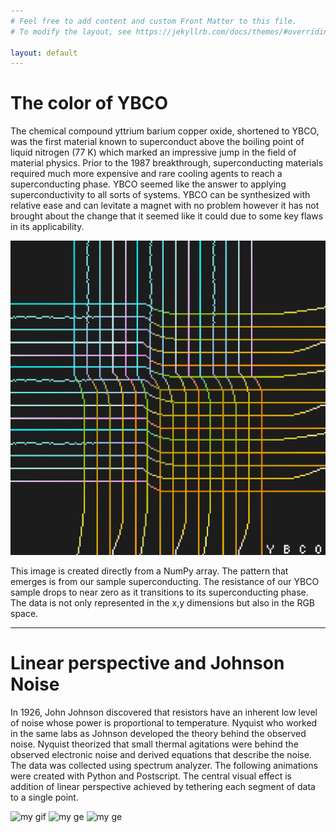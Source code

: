 ```yaml
---
# Feel free to add content and custom Front Matter to this file.
# To modify the layout, see https://jekyllrb.com/docs/themes/#overriding-theme-defaults

layout: default
---
```


# The color of YBCO 
The chemical compound yttrium barium copper oxide, shortened to YBCO, was the first material known to superconduct above the boiling point of liquid nitrogen (77 K) which marked an impressive jump in the field of material physics. Prior to the 1987 breakthrough, superconducting materials required much more expensive and rare cooling agents to reach a superconducting phase. YBCO seemed like the answer to applying superconductivity to all sorts of systems. YBCO can be synthesized with relative ease and can levitate a magnet with no problem however it has not brought about the change that it seemed like it could due to some key flaws in its applicability.

![ybco](/assets/ybco.png)

This image is created directly from a NumPy array. The pattern that emerges is from our sample superconducting. The resistance of our YBCO sample drops to near zero as it transitions to its superconducting phase. The data is not only represented in the x,y dimensions but also in the RGB space.
* * *
# Linear perspective and Johnson Noise
In 1926, John Johnson discovered that resistors have an inherent low level of noise whose power is proportional to temperature. Nyquist who worked in the same labs as Johnson developed the theory behind the observed noise. Nyquist theorized that small thermal agitations were behind the observed electronic noise and derived equations that describe the noise. The data was collected using spectrum analyzer. The following animations were created with Python and Postscript. The central visual effect is addition of linear perspective achieved by tethering each segment of data to a single point. 

![my gif](/assets/grea.gif)
![my ge](/assets/cooolie.gif)
![my ge](/assets/gererer.gif)
